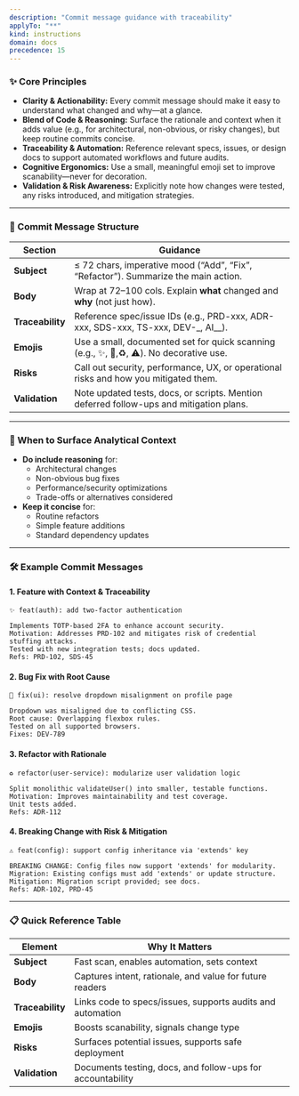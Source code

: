```yaml
---
description: "Commit message guidance with traceability"
applyTo: "**"
kind: instructions
domain: docs
precedence: 15
---
```


### ✨ Core Principles

- **Clarity & Actionability:** Every commit message should make it easy to understand what changed and why—at a glance.
- **Blend of Code & Reasoning:** Surface the rationale and context when it adds value (e.g., for architectural, non-obvious, or risky changes), but keep routine commits concise.
- **Traceability & Automation:** Reference relevant specs, issues, or design docs to support automated workflows and future audits.
- **Cognitive Ergonomics:** Use a small, meaningful emoji set to improve scanability—never for decoration.
- **Validation & Risk Awareness:** Explicitly note how changes were tested, any risks introduced, and mitigation strategies.

---

### 📝 Commit Message Structure

| Section          | Guidance                                                                                 |
| ---------------- | ---------------------------------------------------------------------------------------- |
| **Subject**      | ≤ 72 chars, imperative mood (“Add”, “Fix”, “Refactor”). Summarize the main action.       |
| **Body**         | Wrap at 72–100 cols. Explain **what** changed and **why** (not just how).                |
| **Traceability** | Reference spec/issue IDs (e.g., PRD-xxx, ADR-xxx, SDS-xxx, TS-xxx, DEV-\_, AI\_\_).      |
| **Emojis**       | Use a small, documented set for quick scanning (e.g., ✨, 🐛,♻️, ⚠️). No decorative use. |
| **Risks**        | Call out security, performance, UX, or operational risks and how you mitigated them.     |
| **Validation**   | Note updated tests, docs, or scripts. Mention deferred follow-ups and mitigation plans.  |

---

### 🧠 When to Surface Analytical Context

- **Do include reasoning** for:
  - Architectural changes
  - Non-obvious bug fixes
  - Performance/security optimizations
  - Trade-offs or alternatives considered
- **Keep it concise** for:
  - Routine refactors
  - Simple feature additions
  - Standard dependency updates

---

### 🛠️ Example Commit Messages

#### 1. Feature with Context & Traceability

```
✨ feat(auth): add two-factor authentication

Implements TOTP-based 2FA to enhance account security.
Motivation: Addresses PRD-102 and mitigates risk of credential stuffing attacks.
Tested with new integration tests; docs updated.
Refs: PRD-102, SDS-45
```

#### 2. Bug Fix with Root Cause

```
🐛 fix(ui): resolve dropdown misalignment on profile page

Dropdown was misaligned due to conflicting CSS.
Root cause: Overlapping flexbox rules.
Tested on all supported browsers.
Fixes: DEV-789
```

#### 3. Refactor with Rationale

```
♻️ refactor(user-service): modularize user validation logic

Split monolithic validateUser() into smaller, testable functions.
Motivation: Improves maintainability and test coverage.
Unit tests added.
Refs: ADR-112
```

#### 4. Breaking Change with Risk & Mitigation

```
⚠️ feat(config): support config inheritance via 'extends' key

BREAKING CHANGE: Config files now support 'extends' for modularity.
Migration: Existing configs must add 'extends' or update structure.
Mitigation: Migration script provided; see docs.
Refs: ADR-102, PRD-45
```

---

### 📋 Quick Reference Table

| Element          | Why It Matters                                             |
| ---------------- | ---------------------------------------------------------- |
| **Subject**      | Fast scan, enables automation, sets context                |
| **Body**         | Captures intent, rationale, and value for future readers   |
| **Traceability** | Links code to specs/issues, supports audits and automation |
| **Emojis**       | Boosts scanability, signals change type                    |
| **Risks**        | Surfaces potential issues, supports safe deployment        |
| **Validation**   | Documents testing, docs, and follow-ups for accountability |
